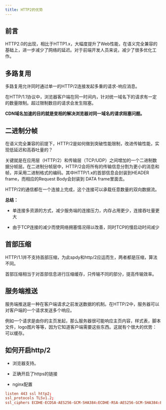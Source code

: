 ```yaml
---
title: HTTP2的优势 
---
```


## 前言

HTTP2.0的出现，相比于HTTP1.x，大幅度提升了Web性能，在语义完全兼容的基础上，进一步减少了网络的延迟。对于前端开发人员来说，减少了很多优化工作。

## 多路复用

多路复用允许同时通过单一的HTTP/2连接发起多重的请求-响应消息。

在HTTP/1.1协议中，浏览器客户端在同一时间内，针对统一域名下的请求有一定的数量限制。超过限制数目的请求会发生阻塞。

**CDN域名加速的目的就是变相的解决浏览器对同一域名的请求阻塞问题。**

## 二进制分帧

在语义完全兼容的前提下，HTTP/2是如何做到突破性能限制，改进传输性能，实现低延迟和高吞吐量的？

关键就是在应用层（HTTP/2）和传输层（TCP/UDP）之间增加的一个二进制数据分帧层。在二进制分帧层中，HTTP/2会将所有的传输信息分割为更小的消息和帧，并采用二进制格式的编码。其中HTTP/1.x的首部信息会封装到HEADER frame，而相应的Request Body会封装到 DATA frame里面去。

HTTP/2的通信都在一个连接上完成，这个连接可以承载任意数量的双向数据流。

**总结：**

- 单连接多资源的方式，减少服务端的连接压力，内存占用更少，连接吞吐量更大

- 由于TCP连接的减少而使网络拥塞情况得以改善，同时TCP的慢启动时间减少

## 首部压缩

HTTP/1.1并不支持首部压缩，为此spdy和http/2应运而生，两者都是压缩，算法不同。

首部压缩相当于对首部信息进行压缩缓存，只传输不同的部分，提高传输效率。

## 服务端推送

服务端推送是一种在客户端请求之前发送数据的机制。在HTTP/2中，服务器可以对客户端的一个请求发送多个响应。

例如一个请求是由你的主页发起，那么服务器很可能响应主页内容，样式表，脚本文件，logo图片等等，因为它知道客户端需要这些东西。这就有个很大的优势：可以缓存。

## 如何开启http/2

- 浏览器支持。

- 正确开启了https的链接

- nginx配置

```conf
listen 443 ssl http2;
ssl_protocols TLSv1.2;
ssl_ciphers ECDHE-ECDSA-AES256-GCM-SHA384:ECDHE-RSA-AES256-GCM-SHA384:ECDHE-ECDSA-CHACHA20-POLY1305:ECDHE-RSA-CHACHA20-POLY1305:ECDHE-ECDSA-AES128-GCM-SHA256:ECDHE-RSA-AES128-GCM-SHA256:ECDHE-ECDSA-AES256-SHA384:ECDHE-RSA-AES256-SHA384:ECDHE-ECDSA-AES128-SHA256:ECDHE-RSA-AES128-SHA256;
```